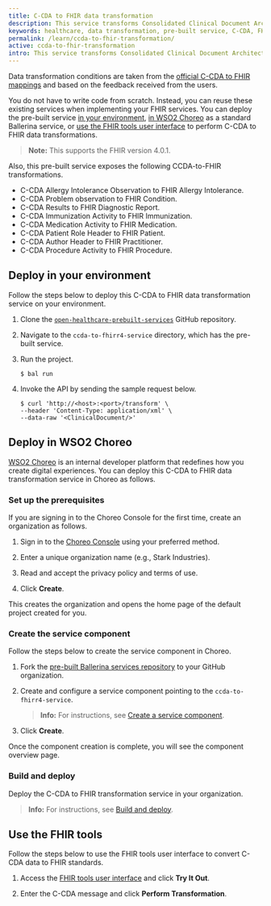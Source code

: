 ```yaml
---
title: C-CDA to FHIR data transformation
description: This service transforms Consolidated Clinical Document Architecture (C-CDA) messages to FHIR resources.
keywords: healthcare, data transformation, pre-built service, C-CDA, FHIR
permalink: /learn/ccda-to-fhir-transformation/
active: ccda-to-fhir-transformation
intro: This service transforms Consolidated Clinical Document Architecture (C-CDA) messages to FHIR resources. 
---
```


Data transformation conditions are taken from the [official C-CDA to FHIR mappings](http://hl7.org/fhir/us/ccda/2023May/) and based on the feedback received from the users.

You do not have to write code from scratch. Instead, you can reuse these existing services when implementing your FHIR services. You can deploy the pre-built service [in your environment](#deploy-in-your-environment), [in WSO2 Choreo](#deploy-in-wso2-choreo) as a standard Ballerina service, or [use the FHIR tools user interface](#use-the-fhir-tools) to perform C-CDA to FHIR data transformations.

> **Note:** This supports the FHIR version 4.0.1.

Also, this pre-built service exposes the following CCDA-to-FHIR transformations.

- C-CDA Allergy Intolerance Observation to FHIR Allergy Intolerance.
- C-CDA Problem observation to FHIR Condition.
- C-CDA Results to FHIR Diagnostic Report.
- C-CDA Immunization Activity to FHIR Immunization.
- C-CDA Medication Activity to FHIR Medication.
- C-CDA Patient Role Header to FHIR Patient.
- C-CDA Author Header to FHIR Practitioner.
- C-CDA Procedure Activity to FHIR Procedure.

## Deploy in your environment

Follow the steps below to deploy this C-CDA to FHIR data transformation service on your environment.

1. Clone the [`open-healthcare-prebuilt-services`](https://github.com/wso2/open-healthcare-prebuilt-services/tree/main) GitHub repository.

2. Navigate to the `ccda-to-fhirr4-service` directory, which has the pre-built service.

3. Run the project.

    ```
    $ bal run
    ```

4. Invoke the API by sending the sample request below.

    ```
    $ curl 'http://<host>:<port>/transform' \ 
    --header 'Content-Type: application/xml' \
    --data-raw '<ClinicalDocument/>'
    ```

## Deploy in WSO2 Choreo

[WSO2 Choreo](https://wso2.com/choreo/) is an internal developer platform that redefines how you create digital experiences. You can deploy this C-CDA to FHIR data transformation service in Choreo as follows. 

### Set up the prerequisites

If you are signing in to the Choreo Console for the first time, create an organization as follows.

1. Sign in to the [Choreo Console](https://console.choreo.dev/) using your preferred method.

2. Enter a unique organization name (e.g., Stark Industries).

3. Read and accept the privacy policy and terms of use.

4. Click **Create**. 

This creates the organization and opens the home page of the default project created for you.

### Create the service component

Follow the steps below to create the service component in Choreo.

1. Fork the [pre-built Ballerina services repository](https://github.com/wso2/open-healthcare-prebuilt-services) to your GitHub organization.

2. Create and configure a service component pointing to the `ccda-to-fhirr4-service`. 

    > **Info:** For instructions, see [Create a service component](https://wso2.com/choreo/docs/develop-components/develop-services/develop-a-ballerina-rest-api/#step-1-create-a-service-component).

3. Click **Create**. 

Once the component creation is complete, you will see the component overview page.

### Build and deploy

Deploy the C-CDA to FHIR transformation service in your organization. 

> **Info:** For instructions, see [Build and deploy](https://wso2.com/choreo/docs/develop-components/develop-services/develop-a-ballerina-rest-api/#step-2-build-and-deploy).

## Use the FHIR tools

Follow the steps below to use the FHIR tools user interface to convert C-CDA data to FHIR standards. 

1. Access the [FHIR tools user interface](https://fhirtools.io/) and click **Try It Out**.

2. Enter the C-CDA message and click **Perform Transformation**.
